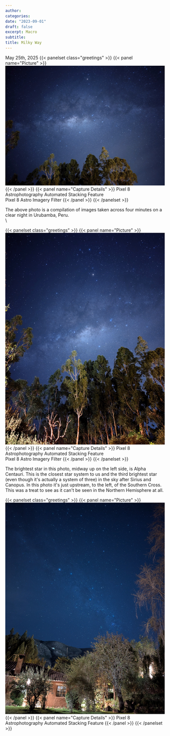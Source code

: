 ```yaml
---
author:
categories:
date: "2023-09-01"
draft: false
excerpt: Macro
subtitle: 
title: Milky Way
---
```


May 25th, 2025
{{< panelset class="greetings" >}}
{{< panel name="Picture" >}}
![Galactic Core](featured.jpg)
{{< /panel >}}
{{< panel name="Capture Details" >}}
Pixel 8 Astrophotography Automated Stacking Feature \
Pixel 8 Astro Imagery Filter
{{< /panel >}}
{{< /panelset >}}

The above photo is a compilation of images taken across four minutes on a clear night in Urubamba, Peru. \
\

{{< panelset class="greetings" >}}
{{< panel name="Picture" >}}
![Galactic Core with Trees](tall.jpg)
{{< /panel >}}
{{< panel name="Capture Details" >}}
Pixel 8 Astrophotography Automated Stacking Feature \
Pixel 8 Astro Imagery Filter
{{< /panel >}}
{{< /panelset >}}

The brightest star in this photo, midway up on the left side, is Alpha Centauri. This is the closest star system to us and the third brightest star (even though it's actually a system of three) in the sky after Sirius and Canopus. In this photo it's just upstream, to the left, of the Southern Cross. This was a treat to see as it can't be seen in the Northern Hemisphere at all. 

{{< panelset class="greetings" >}}
{{< panel name="Picture" >}}
![Galactic Core with Trees](cross.jpg)
{{< /panel >}}
{{< panel name="Capture Details" >}}
Pixel 8 Astrophotography Automated Stacking Feature
{{< /panel >}}
{{< /panelset >}}
